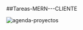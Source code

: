##Tareas-MERN---CLIENTE

![agenda-proyectos](https://user-images.githubusercontent.com/32559854/115325772-9a264b80-a162-11eb-8ea7-3d4ded21f487.png)

